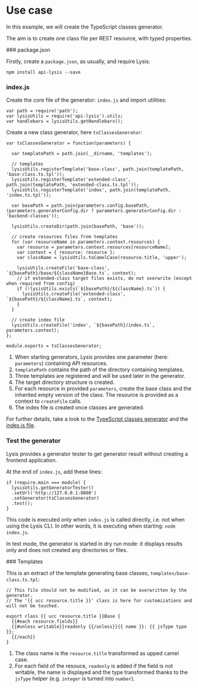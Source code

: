# Use case

In this example, we will create the TypeScript classes generator.

The aim is to create one class file per REST resource, with typed properties.

### package.json

Firstly, create a `package.json`, as usually, and require Lysis:

    npm install api-lysis --save

### index.js

Create the core file of the generator: `index.js` and import utilities:

```
var path = require('path');
var lysisUtils = require('api-lysis').utils;
var handlebars = lysisUtils.getHandlebars();
```

Create a new class generator, here `tsClassesGenerator`:

```
var tsClassesGenerator = function(parameters) {

  var templatePath = path.join(__dirname, 'templates');

  // templates
  lysisUtils.registerTemplate('base-class', path.join(templatePath, 'base-class.ts.tpl'));
  lysisUtils.registerTemplate('extended-class', path.join(templatePath, 'extended-class.ts.tpl'));
  lysisUtils.registerTemplate('index', path.join(templatePath, 'index.ts.tpl'));

  var basePath = path.join(parameters.config.basePath, (parameters.generatorConfig.dir ? parameters.generatorConfig.dir : 'backend-classes'));

  lysisUtils.createDir(path.join(basePath, 'base'));

  // create resources files from templates
  for (var resourceName in parameters.context.resources) {
    var resource = parameters.context.resources[resourceName];
    var context = { resource: resource };
    var className = lysisUtils.toCamelCase(resource.title, 'upper');

    lysisUtils.createFile('base-class', `${basePath}/base/${className}Base.ts`, context);
    // if extended-class target files exists, do not overwrite (except when required from config)
    if (!lysisUtils.exists(`${basePath}/${className}.ts`)) {
      lysisUtils.createFile('extended-class', `${basePath}/${className}.ts`, context);
    }
  }

  // create index file
  lysisUtils.createFile('index', `${basePath}/index.ts`, parameters.context);
};

module.exports = tsClassesGenerator;
```

1. When starting generators, Lysis provides one parameter (here: `parameters`) containing API resources.
2. `templatePath` contains the path of the directory containing templates.
3. Three templates are registered and will be used later in the generator.
4. The target directory structure is created.
5. For each resource in provided `parameters`, create the base class and the inherited empty version of the class. The resource is provided as a context to `createFile` calls.
7. The index file is created once classes are generated.

For further details, take a look to the [TypeScript classes generator](???) and the [index.js file](???).

### Test the generator

Lysis provides a generator tester to get generator result without creating a frontend application.

At the end of `index.js`, add these lines:

```
if (require.main === module) {
  lysisUtils.getGeneratorTester()
  .setUrl('http://127.0.0.1:8000')
  .setGenerator(tsClassesGenerator)
  .test();
}
```

This code is executed only when `index.js` is called directly, i.e. not when using the Lysis CLI. In other words, it is executing when starting: `node index.js`.

In test mode, the generator is started in dry run mode: it displays results only and does not created any directories or files.

### Templates

This is an extract of the template generating base classes, `templates/base-class.ts.tpl`:

```
// This file should not be modified, as it can be overwritten by the generator.
// The '{{ ucc resource.title }}' class is here for customizations and will not be touched.

export class {{ ucc resource.title }}Base {
  {{#each resource.fields}}
  {{#unless writable}}readonly {{/unless}}{{ name }}: {{ jsType type }};
  {{/each}}
}
```

1. The class name is the `resource.title` transformed as upped camel case.
2. For each field of the resouce, `readonly` is added if the field is not writable, the name is displayed and the type transformed thanks to the `jsType` helper (e.g. `integer` is turned into `number`).
